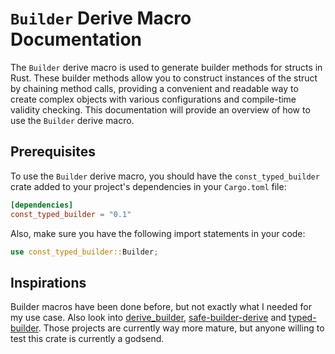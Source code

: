 <!-- # const_typed_builder -->
# `Builder` Derive Macro Documentation

 The `Builder` derive macro is used to generate builder methods for structs in Rust. These builder methods allow you to construct instances of the struct by chaining method calls, providing a convenient and readable way to create complex objects with various configurations and compile-time validity checking. This documentation will provide an overview of how to use the `Builder` derive macro.

 ## Prerequisites

To use the `Builder` derive macro, you should have the `const_typed_builder` crate added to your project's dependencies in your `Cargo.toml` file:

```toml
[dependencies]
const_typed_builder = "0.1"
```

Also, make sure you have the following import statements in your code:

```rust
use const_typed_builder::Builder;
```
## Inspirations
Builder macros have been done before, but not exactly what I needed for my use case. Also look into [derive_builder](https://crates.io/crates/derive_builder), [safe-builder-derive](https://crates.io/crates/safe-builder-derive) and [typed-builder](https://crates.io/crates/typed-builder). Those projects are currently way more mature, but anyone willing to test this crate is currently a godsend.